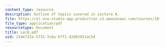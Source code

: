 ```yaml
---
content_type: resource
description: Outline of topics covered in Lecture 8.
file: https://ol-ocw-studio-app-production.s3.amazonaws.com/courses/10-675j-computational-quantum-mechanics-of-molecular-and-extended-systems-fall-2004/234e725a57313c6a5ff142d92951ac5d_Lec8.pdf
file_type: application/pdf
resourcetype: Document
title: Lec8.pdf
uid: 234e725a-5731-3c6a-5ff1-42d92951ac5d
---
```

